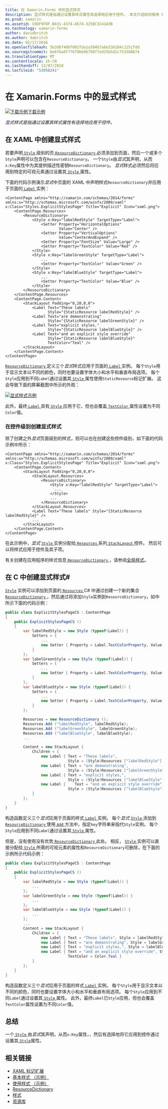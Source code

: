 ```yaml
---
title: 在 Xamarin.Forms 中的显式样式
description: 显式样式是指通过设置其样式属性有选择地应用于控件。 本文介绍如何使用 Xamarin.Forms 应用程序中的显式样式。
ms.prod: xamarin
ms.assetid: C0DF9F8F-B431-4374-A574-325BC3C41A3B
ms.technology: xamarin-forms
author: davidbritch
ms.author: dabritch
ms.date: 02/17/2016
ms.openlocfilehash: 5b3d6f486f802fda1a384b7a8e53b104c1251fdd
ms.sourcegitcommit: be6f6a8f77679bb9675077ed25b5d2c753580b74
ms.translationtype: MT
ms.contentlocale: zh-CN
ms.lasthandoff: 12/07/2018
ms.locfileid: "53058241"
---
```

# <a name="explicit-styles-in-xamarinforms"></a>在 Xamarin.Forms 中的显式样式

[![下载示例](~/media/shared/download.png)下载示例](https://developer.xamarin.com/samples/xamarin-forms/UserInterface/Styles/BasicStyles/)

_显式样式是指通过设置其样式属性有选择地应用于控件。_

## <a name="creating-an-explicit-style-in-xaml"></a>在 XAML 中创建显式样式

若要声明[ `Style` ](xref:Xamarin.Forms.Style)级别的页[ `ResourceDictionary` ](xref:Xamarin.Forms.ResourceDictionary)必须添加到页面，然后一个或多个`Style`声明可以包含在`ResourceDictionary`。 一个`Style`由*显式*其声明，从而`x:Key`属性中为其提供描述性密钥`ResourceDictionary`。 *显式*样式必须然后将应用到特定的可视元素通过设置其[ `Style` ](xref:Xamarin.Forms.VisualElement.Style)属性。

下面的代码示例演示*显式*中页面的 XAML 中声明样式`ResourceDictionary`并应用于页面的[ `Label` ](xref:Xamarin.Forms.Label)实例：

```xaml
<ContentPage xmlns="http://xamarin.com/schemas/2014/forms" xmlns:x="http://schemas.microsoft.com/winfx/2009/xaml" x:Class="Styles.ExplicitStylesPage" Title="Explicit" Icon="xaml.png">
    <ContentPage.Resources>
        <ResourceDictionary>
            <Style x:Key="labelRedStyle" TargetType="Label">
                <Setter Property="HorizontalOptions"
                        Value="Center" />
                <Setter Property="VerticalOptions"
                        Value="CenterAndExpand" />
                <Setter Property="FontSize" Value="Large" />
                <Setter Property="TextColor" Value="Red" />
            </Style>
            <Style x:Key="labelGreenStyle" TargetType="Label">
                ...
                <Setter Property="TextColor" Value="Green" />
            </Style>
            <Style x:Key="labelBlueStyle" TargetType="Label">
                ...
                <Setter Property="TextColor" Value="Blue" />
            </Style>
        </ResourceDictionary>
    </ContentPage.Resources>
    <ContentPage.Content>
        <StackLayout Padding="0,20,0,0">
            <Label Text="These labels"
                   Style="{StaticResource labelRedStyle}" />
            <Label Text="are demonstrating"
                   Style="{StaticResource labelGreenStyle}" />
            <Label Text="explicit styles,"
                   Style="{StaticResource labelBlueStyle}" />
            <Label Text="and an explicit style override"
                   Style="{StaticResource labelBlueStyle}"
                   TextColor="Teal" />
        </StackLayout>
    </ContentPage.Content>
</ContentPage>
```

[ `ResourceDictionary` ](xref:Xamarin.Forms.ResourceDictionary)定义三个*显式*样式应用于页面的[ `Label` ](xref:Xamarin.Forms.Label)实例。 每个`Style`用于显示文本以不同的颜色，同时也要设置字体大小和水平和垂直布局选项。 每个`Style`应用到不同`Label`通过设置其[ `Style` ](xref:Xamarin.Forms.VisualElement.Style)属性使用`StaticResource`标记扩展。 这会导致下面的屏幕截图中所示的外观：

[![](explicit-images/explicit-styles.png "显式样式示例")](explicit-images/explicit-styles-large.png#lightbox "显式样式示例")

此外，最终[ `Label` ](xref:Xamarin.Forms.Label)具有[ `Style` ](xref:Xamarin.Forms.Style)应用于它，但也会覆盖[ `TextColor` ](xref:Xamarin.Forms.Label.TextColor)属性设置为不同`Color`值。

### <a name="creating-an-explicit-style-at-the-control-level"></a>在控件级别创建显式样式

除了创建之外*显式*页面级别的样式，则可以也在创建这些控件级别，如下面的代码示例中所示：

```xaml
<ContentPage xmlns="http://xamarin.com/schemas/2014/forms" xmlns:x="http://schemas.microsoft.com/winfx/2009/xaml" x:Class="Styles.ExplicitStylesPage" Title="Explicit" Icon="xaml.png">
    <ContentPage.Content>
        <StackLayout Padding="0,20,0,0">
            <StackLayout.Resources>
                <ResourceDictionary>
                    <Style x:Key="labelRedStyle" TargetType="Label">
                      ...
                    </Style>
                    ...
                </ResourceDictionary>
            </StackLayout.Resources>
            <Label Text="These labels" Style="{StaticResource labelRedStyle}" />
            ...
        </StackLayout>
    </ContentPage.Content>
</ContentPage>
```

在此示例中，*显式* [ `Style` ](xref:Xamarin.Forms.Style)实例分配给[ `Resources` ](xref:Xamarin.Forms.VisualElement.Resources)系列[ `StackLayout` ](xref:Xamarin.Forms.StackLayout)控件。 然后可以将样式应用于控件及其子项。

有关创建在应用程序的样式信息[ `ResourceDictionary` ](xref:Xamarin.Forms.ResourceDictionary)，请参阅[全局样式](~/xamarin-forms/user-interface/styles/application.md)。

## <a name="creating-an-explicit-style-in-c35"></a>在 C 中创建显式样式&#35;

[`Style`](xref:Xamarin.Forms.Style) 实例可以添加到页面的[ `Resources` ](xref:Xamarin.Forms.VisualElement.Resources) C# 中通过创建一个新的集合[ `ResourceDictionary` ](xref:Xamarin.Forms.ResourceDictionary)，然后通过将添加`Style`实例到`ResourceDictionary`，如中所示下面的代码示例：

```csharp
public class ExplicitStylesPageCS : ContentPage
{
    public ExplicitStylesPageCS ()
    {
        var labelRedStyle = new Style (typeof(Label)) {
            Setters = {
                ...
                new Setter { Property = Label.TextColorProperty, Value = Color.Red    }
            }
        };
        var labelGreenStyle = new Style (typeof(Label)) {
            Setters = {
                ...
                new Setter { Property = Label.TextColorProperty, Value = Color.Green }
            }
        };
        var labelBlueStyle = new Style (typeof(Label)) {
            Setters = {
                ...
                new Setter { Property = Label.TextColorProperty, Value = Color.Blue }
            }
        };

        Resources = new ResourceDictionary ();
        Resources.Add ("labelRedStyle", labelRedStyle);
        Resources.Add ("labelGreenStyle", labelGreenStyle);
        Resources.Add ("labelBlueStyle", labelBlueStyle);
        ...

        Content = new StackLayout {
            Children = {
                new Label { Text = "These labels",
                            Style = (Style)Resources ["labelRedStyle"] },
                new Label { Text = "are demonstrating",
                            Style = (Style)Resources ["labelGreenStyle"] },
                new Label { Text = "explicit styles,",
                            Style = (Style)Resources ["labelBlueStyle"] },
                new Label {    Text = "and an explicit style override",
                            Style = (Style)Resources ["labelBlueStyle"], TextColor = Color.Teal }
            }
        };
    }
}
```

构造函数定义三个*显式*应用于页面的样式[ `Label` ](xref:Xamarin.Forms.Label)实例。 每个*显式* [ `Style` ](xref:Xamarin.Forms.Style)添加到[ `ResourceDictionary` ](xref:Xamarin.Forms.ResourceDictionary)使用[ `Add` ](xref:Xamarin.Forms.ResourceDictionary.Add(System.String,System.Object))方法中，指定`key`字符串来指代`Style`实例。 每个`Style`应用到不同`Label`通过设置其[ `Style` ](xref:Xamarin.Forms.VisualElement.Style)属性。

但是，没有使用没有优势[ `ResourceDictionary` ](xref:Xamarin.Forms.ResourceDictionary)此处。 相反， [ `Style` ](xref:Xamarin.Forms.Style)实例可以直接分配给[ `Style` ](xref:Xamarin.Forms.VisualElement.Style)所需的可视元素的属性和`ResourceDictionary`可删除，在下面的示例所示代码示例：

```csharp
public class ExplicitStylesPageCS : ContentPage
{
    public ExplicitStylesPageCS ()
    {
        var labelRedStyle = new Style (typeof(Label)) {
            ...
        };
        var labelGreenStyle = new Style (typeof(Label)) {
            ...
        };
        var labelBlueStyle = new Style (typeof(Label)) {
            ...
        };
        ...
        Content = new StackLayout {
            Children = {
                new Label { Text = "These labels", Style = labelRedStyle },
                new Label { Text = "are demonstrating", Style = labelGreenStyle },
                new Label { Text = "explicit styles,", Style = labelBlueStyle },
                new Label { Text = "and an explicit style override", Style = labelBlueStyle,
                            TextColor = Color.Teal }
            }
        };
    }
}
```

构造函数定义三个*显式*应用于页面的样式[ `Label` ](xref:Xamarin.Forms.Label)实例。 每个`Style`用于显示文本以不同的颜色，同时也要设置字体大小和水平和垂直布局选项。 每个`Style`应用到不同`Label`通过设置其[ `Style` ](xref:Xamarin.Forms.VisualElement.Style)属性。 此外，最终`Label`已`Style`应用，但也会覆盖`TextColor`属性设置为不同`Color`值。

## <a name="summary"></a>总结

一个[ `Style` ](xref:Xamarin.Forms.Style)由*显式*其声明，从而`x:Key`属性，，然后有选择地将它应用到控件通过设置其[ `Style`](xref:Xamarin.Forms.VisualElement.Style)属性。



## <a name="related-links"></a>相关链接

- [XAML 标记扩展](~/xamarin-forms/xaml/xaml-basics/xaml-markup-extensions.md)
- [基本样式 （示例）](https://developer.xamarin.com/samples/xamarin-forms/UserInterface/Styles/BasicStyles/)
- [使用样式 （示例）](https://developer.xamarin.com/samples/xamarin-forms/WorkingWithStyles/)
- [ResourceDictionary](xref:Xamarin.Forms.ResourceDictionary)
- [样式](xref:Xamarin.Forms.Style)
- [资源库](xref:Xamarin.Forms.Setter)
